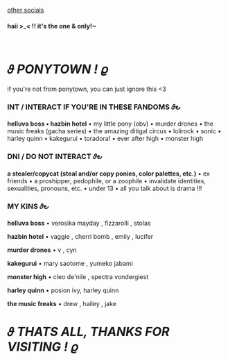 [other socials](https://linktr.ee/cattylogo) 

#### haii >_< !! it's the one & only!~
⠀
⠀
# 𝜗 *PONYTOWN* *!* 𝜚
if you're not from ponytown, you can just ignore this <3
### INT / INTERACT IF YOU'RE IN THESE FANDOMS 𝜗౿
**helluva boss • hazbin hotel** • my little pony (obv) • murder drones • the music freaks (gacha series) • the amazing ditigal circus • lolirock • sonic • harley quinn • kakegurui • toradora! • ever after high • monster high
### DNI / DO NOT INTERACT 𝜗౿
**a stealer/copycat (steal and/or copy ponies, color palettes, etc.)** •  ex friends • a proshipper, pedophile, or a zoophile •  invalidate identities, sexualities, pronouns, etc. • under 13 • all you talk about is drama !!!
### MY KINS 𝜗౿
**helluva boss** • verosika mayday , fizzarolli , stolas

**hazbin hotel** • vaggie , cherri bomb , emily , lucifer

**murder drones** • v , cyn

**kakegurui** • mary saotome , yumeko jabami

**monster high** • cleo de'nile , spectra vondergiest

**harley quinn** • posion ivy, harley quinn

**the music freaks** • drew , hailey , jake

# 𝜗 *THATS ALL, THANKS FOR VISITING* *!* 𝜚
